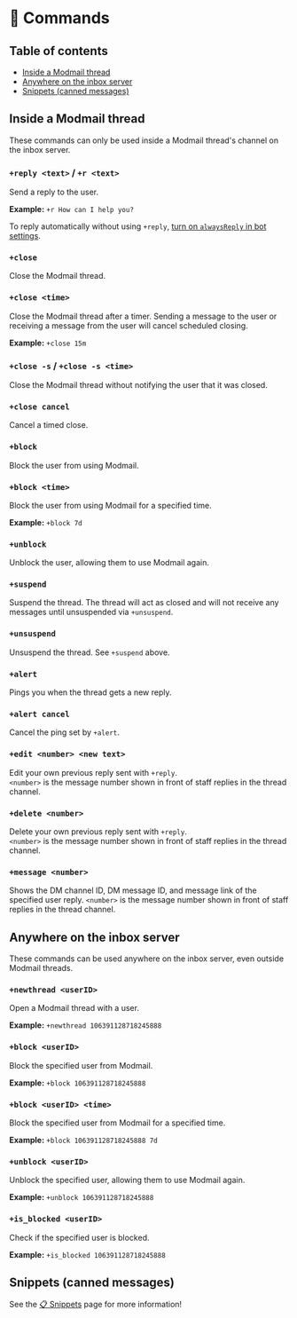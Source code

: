 # 🤖 Commands

## Table of contents
* [Inside a Modmail thread](#inside-a-modmail-thread)
* [Anywhere on the inbox server](#anywhere-on-the-inbox-server)
* [Snippets (canned messages)](#snippets-canned-messages)

## Inside a Modmail thread
These commands can only be used inside a Modmail thread's channel on the inbox server.

### `+reply <text>` / `+r <text>`
Send a reply to the user.

**Example:** `+r How can I help you?`

To reply automatically without using `+reply`, [turn on `alwaysReply` in bot settings](configuration.md).

### `+close`
Close the Modmail thread.

### `+close <time>`
Close the Modmail thread after a timer. Sending a message to the user or receiving a message from the user will cancel scheduled closing.

**Example:** `+close 15m`

### `+close -s` / `+close -s <time>`
Close the Modmail thread without notifying the user that it was closed.

### `+close cancel`
Cancel a timed close.

### `+block`
Block the user from using Modmail.

### `+block <time>`
Block the user from using Modmail for a specified time.

**Example:** `+block 7d`

### `+unblock`
Unblock the user, allowing them to use Modmail again.

### `+suspend`
Suspend the thread.
The thread will act as closed and will not receive any messages until unsuspended via `+unsuspend`.

### `+unsuspend`
Unsuspend the thread. See `+suspend` above.

### `+alert`
Pings you when the thread gets a new reply.

### `+alert cancel`
Cancel the ping set by `+alert`.

### `+edit <number> <new text>`
Edit your own previous reply sent with `+reply`.  
`<number>` is the message number shown in front of staff replies in the thread channel.

### `+delete <number>`
Delete your own previous reply sent with `+reply`.  
`<number>` is the message number shown in front of staff replies in the thread channel.

### `+message <number>`
Shows the DM channel ID, DM message ID, and message link of the specified user reply.
`<number>` is the message number shown in front of staff replies in the thread channel.

## Anywhere on the inbox server
These commands can be used anywhere on the inbox server, even outside Modmail threads.

### `+newthread <userID>`
Open a Modmail thread with a user.

**Example:** `+newthread 106391128718245888`

### `+block <userID>`
Block the specified user from Modmail.

**Example:** `+block 106391128718245888`

### `+block <userID> <time>`
Block the specified user from Modmail for a specified time.

**Example:** `+block 106391128718245888 7d`

### `+unblock <userID>`
Unblock the specified user, allowing them to use Modmail again.

**Example:** `+unblock 106391128718245888`

### `+is_blocked <userID>`
Check if the specified user is blocked.

**Example:** `+is_blocked 106391128718245888`

## Snippets (canned messages)
See the [📋 Snippets](snippets.md) page for more information!
